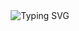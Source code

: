 <div align="center">
  <img 
    src="https://readme-typing-svg.herokuapp.com?font=Fira+Code&size=22&duration=4000&pause=800&color=00FFFF&center=true&vCenter=true&width=500&lines=Every+Day+is+a+Reset" 
    alt="Typing SVG"
  />
</div>
